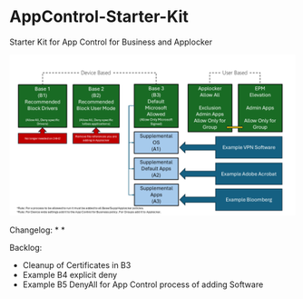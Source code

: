 # AppControl-Starter-Kit
Starter Kit for App Control for Business and Applocker

![alt text](https://github.com/Marco-Sap/AppControl-Starter-Kit/blob/main/Src/Slide1.PNG?raw=true)


Changelog:
*
*

Backlog:
* Cleanup of Certificates in B3
* Example B4 explicit deny
* Example B5 DenyAll for App Control process of adding Software 
